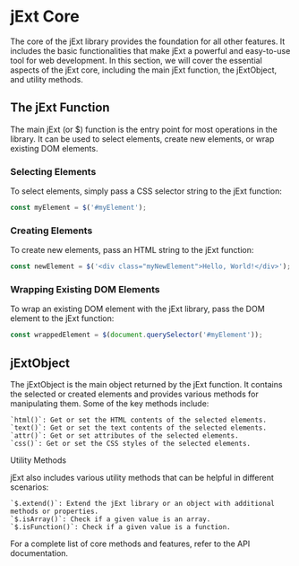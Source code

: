 # jExt Core

The core of the jExt library provides the foundation for all other features. It includes the basic functionalities that make jExt a powerful and easy-to-use tool for web development. In this section, we will cover the essential aspects of the jExt core, including the main jExt function, the jExtObject, and utility methods.

## The jExt Function

The main jExt (or $) function is the entry point for most operations in the library. It can be used to select elements, create new elements, or wrap existing DOM elements.

### Selecting Elements

To select elements, simply pass a CSS selector string to the jExt function:

```javascript
const myElement = $('#myElement');
```

### Creating Elements

To create new elements, pass an HTML string to the jExt function:

```javascript
const newElement = $('<div class="myNewElement">Hello, World!</div>');
```

### Wrapping Existing DOM Elements

To wrap an existing DOM element with the jExt library, pass the DOM element to the jExt function:

```javascript
const wrappedElement = $(document.querySelector('#myElement'));
```

## jExtObject

The jExtObject is the main object returned by the jExt function. It contains the selected or created elements and provides various methods for manipulating them. Some of the key methods include:

    `html()`: Get or set the HTML contents of the selected elements.
    `text()`: Get or set the text contents of the selected elements.
    `attr()`: Get or set attributes of the selected elements.
    `css()`: Get or set the CSS styles of the selected elements.

Utility Methods

jExt also includes various utility methods that can be helpful in different scenarios:

    `$.extend()`: Extend the jExt library or an object with additional methods or properties.
    `$.isArray()`: Check if a given value is an array.
    `$.isFunction()`: Check if a given value is a function.

For a complete list of core methods and features, refer to the API documentation.